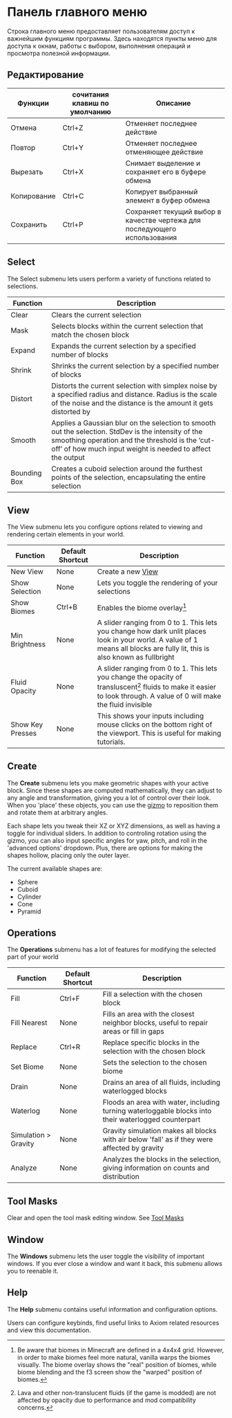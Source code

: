 # Панель главного меню
Строка главного меню предоставляет пользователям доступ к важнейшим функциям программы. Здесь находятся пункты меню для доступа к окнам, работы с выбором, выполнения операций и просмотра полезной информации.

## Редактирование
    
| Функции       | сочитания клавиш по умолчанию | Описание                                              |
|----------------|------------------|----------------------------------------------------------|
| Отмена         | Ctrl+Z           | Отменяет последнее действие                              |
| Повтор         | Ctrl+Y           | Отменяет последнее отменяющее действие                   |
| Вырезать       | Ctrl+X           | Снимает выделение и сохраняет его в буфере обмена        |
| Копирование    | Ctrl+C           | Копирует выбранный элемент в буфер обмена                |
| Сохранить      | Ctrl+P           | Сохраняет текущий выбор в качестве чертежа для последующего использования |

## Select
    
The Select submenu lets users perform a variety of functions related to selections.
    
| Function | Description                  |
|----------|------------------------------|
| Clear    | Clears the current selection |
| Mask     | Selects blocks within the current selection that match the chosen block |
| Expand   | Expands the current selection by a specified number of blocks |
| Shrink   | Shrinks the current selection by a specified number of blocks |
| Distort  | Distorts the current selection with simplex noise by a specified radius and distance. Radius is the scale of the noise and the distance is the amount it gets distorted by |
| Smooth   | Applies a Gaussian blur on the selection to smooth out the selection. StdDev is the intensity of the smoothing operation and the threshold is the ‘cut-off’ of how much input weight is needed to affect the output |
| Bounding Box | Creates a cuboid selection around the furthest points of the selection, encapsulating the entire selection |

## View

The View submenu lets you configure options related to viewing and rendering certain elements in your world.

| Function       | Default Shortcut | Description |
|----------------|------------------|-------------|
| New View       | None             | Create a new [View](views.html) |
| Show Selection | None             | Lets you toggle the rendering of your selections |
| Show Biomes    | Ctrl+B           | Enables the biome overlay[^note1] |
| Min Brightness | None             | A slider ranging from 0 to 1. This lets you change how dark unlit places look in your world. A value of 1 means all blocks are fully lit, this is also known as fullbright 
| Fluid Opacity  | None             | A slider ranging from 0 to 1. This lets you change the opacity of transluscent[^note2] fluids to make it easier to look through. A value of 0 will make the fluid invisible |
| Show Key Presses| None            | This shows your inputs including mouse clicks on the bottom right of the viewport. This is useful for making tutorials. |

[^note1]: Be aware that biomes in Minecraft are defined in a 4x4x4 grid. However, in order to make biomes feel more natural, vanilla warps the biomes visually. The biome overlay shows the "real" position of biomes, while biome blending and the f3 screen show the "warped" position of biomes.
    
[^note2]: Lava and other non-translucent fluids (if the game is modded) are not affected by opacity due to performance and mod compatibility concerns.

## Create
    
The **Create** submenu lets you make geometric shapes with your active block. Since these shapes are computed mathematically, they can adjust to any angle and transformation, giving you a lot of control over their look. When you 'place' these objects, you can use the [gizmo](gizmos.md) to reposition them and rotate them at arbitrary angles.
    
Each shape lets you tweak their XZ or XYZ dimensions, as well as having a toggle for individual sliders. In addition to controling rotation using the gizmo, you can also input specific angles for yaw, pitch, and roll in the 'advanced options' dropdown. Plus, there are options for making the shapes hollow, placing only the outer layer.
    
The current available shapes are:    
 - Sphere
 - Cuboid
 - Cylinder
 - Cone
 - Pyramid

## Operations
    
The **Operations** submenu has a lot of features for modifying the selected part of your world 
    
| Function             | Default Shortcut | Description  |
|----------------------|------------------|--------------|
| Fill                 | Ctrl+F           | Fill a selection with the chosen block |
| Fill Nearest         | None             | Fills an area with the closest neighbor blocks, useful to repair areas or fill in gaps |
| Replace              | Ctrl+R           | Replace specific blocks in the selection with the chosen block |
| Set Biome            | None             | Sets the selection to the chosen biome |
| Drain                | None             | Drains an area of all fluids, including waterlogged blocks |
| Waterlog             | None             | Floods an area with water, including turning waterloggable blocks into their waterlogged counterpart |
| Simulation > Gravity | None             | Gravity simulation makes all blocks with air below 'fall' as if they were affected by gravity |
| Analyze              | None             | Analyzes the blocks in the selection, giving information on counts and distribution |

## Tool Masks
    
Clear and open the tool mask editing window. See [Tool Masks](toolmasks.md)

## Window
    
The **Windows** submenu lets the user toggle the visibility of important windows. If you ever close a window and want it back, this submenu allows you to reenable it.
    
## Help
    
The **Help** submenu contains useful information and configuration options.

Users can configure keybinds, find useful links to Axiom related resources and view this documentation.
